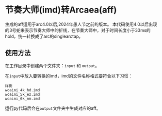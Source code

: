 # 节奏大师(imd)转Arcaea(aff)

生成的aff适用于arc4.0以后,2024年愚人节之前的版本。
本代码使用4.0以后出现的3号蛇来表示节奏大师中的折线，在节奏大师中，对于时间长度小于33ms的hold，统一转换成了arc的singlearctap。

## 使用方法

在工作目录中创建两个文件夹：`input` 和 `output`。

在`input`中放入要转换的imd，imd的文件名称格式要符合以下习惯：

```
样例
woaini_4k_hd.imd
woaini_5k_ez.imd
woaini_6k_nm.imd
```

运行py代码后会在`output`文件夹中生成对应的aff。
